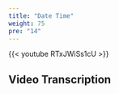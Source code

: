 ```yaml
---
title: "Date Time"
weight: 75
pre: "14"
---
```

{{< youtube RTxJWiSs1cU >}}

## Video Transcription
